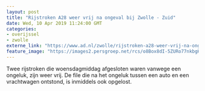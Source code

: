 ```yaml
---
layout: post
title: "Rijstroken A28 weer vrij na ongeval bij Zwolle - Zuid"
date: Wed, 10 Apr 2019 11:24:00 GMT
categories: 
- overijssel 
- zwolle 
externe_link: "https://www.ad.nl/zwolle/rijstroken-a28-weer-vrij-na-ongeval-bij-zwolle-zuid~a58008b7/"
feature_image: "https://images2.persgroep.net/rcs/o8Box8dI-5ZURo77nkbgHtNsNkM/diocontent/145233936/_fitwidth/400/?appId=21791a8992982cd8da851550a453bd7f&quality=0.7"
---
```


Twee rijstroken die woensdagmiddag afgesloten waren vanwege een ongeluk, zijn weer vrij. De file die na het ongeluk tussen een auto en een vrachtwagen ontstond, is inmiddels ook opgelost.
